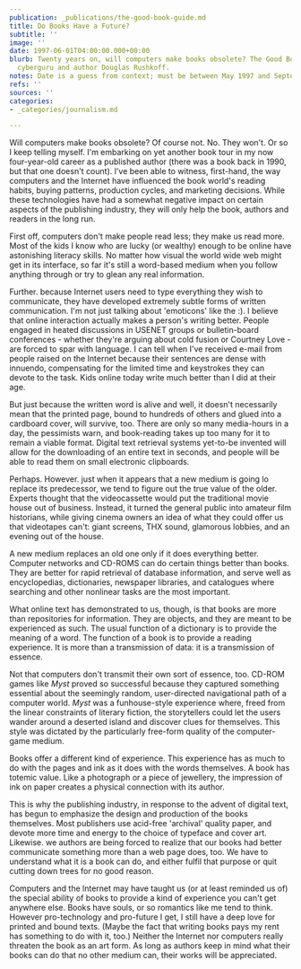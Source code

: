 ```yaml
---
publication: _publications/the-good-book-guide.md
title: Do Books Have a Future?
subtitle: ''
image: ''
date: 1997-06-01T04:00:00.000+00:00
blurb: Twenty years on, will computers make books obsolete? The Good Book Guide asked
  cyberguru and author Douglas Rushkoff.
notes: Date is a guess from context; must be between May 1997 and September 1997
refs: ''
sources: ''
categories:
- _categories/journalism.md

---
```

Will computers make books obsolete? Of course not. No. They won't. Or so I keep telling myself. I'm embarking on yet another book tour in my now four-year-old career as a published author (there was a book back in 1990, but that one doesn't count). l've been able to witness, first-hand, the way computers and the Internet have influenced the book world's reading habits, buying patterns, production cycles, and marketing decisions. While these technologies have had a somewhat negative impact on certain aspects of the publishing industry, they will only help the book, authors and readers in the long run.

First off, computers don't make people read less; they make us read more. Most of the kids I know who are lucky (or wealthy) enough to be online have astonishing literacy skills. No matter how visual the world wide web might get in its interface, so far it's still a word-based medium when you follow anything through or try to glean any real information.

Further. because Internet users need to type everything they wish to communicate, they have developed extremely subtle forms of written communication. I'm not just talking about 'emoticons' like the :). I believe that online interaction actually makes a person's writing better. People engaged in heated discussions in USENET groups or bulletin-board conferences - whether they're arguing about cold fusion or Courtney Love - are forced to spar with language. I can tell when I've received e-mail from people raised on the Internet because their sentences are dense with innuendo, compensating for the limited time and keystrokes they can devote to the task. Kids online today write much better than I did at their age.

But just because the written word is alive and well, it doesn't necessarily mean that the printed page, bound to hundreds of others and glued into a cardboard cover, will survive, too. There are only so many media-hours in a day, the pessimists warn, and book-reading takes up too many for it to remain a viable format. Digital text retrieval systems yet-to-be invented will allow for the downloading of an entire text in seconds, and people will be able to read them on small electronic clipboards.

Perhaps. However. just when it appears that a new medium is going lo replace its predecessor, we tend to figure out the true value of the older. Experts thought that the videocassette would put the traditional movie house out of business. Instead, it turned the general public into amateur film historians, while giving cinema owners an idea of what they could offer us that videotapes can't: giant screens, THX sound, glamorous lobbies, and an evening out of the house.

A new medium replaces an old one only if it does everything better. Computer networks and CD-ROMS can do certain things better than books. They are better for rapid retrieval of database information, and serve well as encyclopedias, dictionaries, newspaper libraries, and catalogues where searching and other nonlinear tasks are the most important.

What online text has demonstrated to us, though, is that books are more than repositories for information. They are objects, and they are meant to be experienced as such. The usual function of a dictionary is to provide the meaning of a word. The function of a book is to provide a reading experience. It is more than a transmission of data: it is a transmission of essence.

Not that computers don't transmit their own sort of essence, too. CD-ROM games like _Myst_ proved so successful because they captured something essential about the seemingly random, user-directed navigational path of a computer world. _Myst_ was a funhouse-style experience where, freed from the linear constraints of literary fiction, the storytellers could let the users wander around a deserted island and discover clues for themselves. This style was dictated by the particularly free-form quality of the computer-game medium.

Books offer a different kind of experience. This experience has as much to do with the pages and ink as it does with the words themselves. A book has totemic value. Like a photograph or a piece of jewellery, the impression of ink on paper creates a physical connection with its author.

This is why the publishing industry, in response to the advent of digital text, has begun to emphasize the design and production of the books themselves. Most publishers use acid-free 'archival' quality paper, and devote more time and energy to the choice of typeface and cover art. Likewise. we authors are being forced to realize that our books had better communicate something more than a web page does, too. We have to understand what it is a book can do, and either fulfil that purpose or quit cutting down trees for no good reason.

Computers and the lnternet may have taught us (or at least reminded us of) the special ability of books to provide a kind of experience you can't get anywhere else. Books have souls, or so romantics like me tend to think. However pro-technology and pro-future I get, I still have a deep love for printed and bound texts. (Maybe the fact that writing books pays my rent has something to do with it, too.) Neither the Internet nor computers really threaten the book as an art form. As long as authors keep in mind what their books can do that no other medium can, their works will be appreciated.